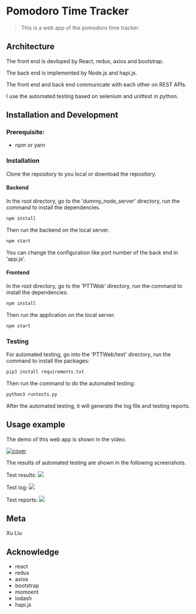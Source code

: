 # Pomodoro Time Tracker
> This is a web app of the pomodoro time tracker.


## Architecture
The front end is devloped by React, redux, axios and bootstrap.

The back end is implemented by Node.js and hapi.js.

The front end and back end communicate with each other on REST APIs.

I use the automated testing based on selenium and unittest in python.

## Installation and Development


### Prerequisite:

- npm or yarn

### Installation

Clone the repository to you local or download the repository.

#### Backend

In the root directory, go to the 'dummy\_node\_server' directory, run the command to install the dependencies.

```sh
npm install
```

Then run the backend on the local server.

```sh
npm start
```
You can change the configuration like port number of the back end in 'app.js'.

#### Frontend

In the root directory, go to the 'PTTWeb' directory, run the command to install the dependencies.

```sh
npm install
```

Then run the application on the local server.

```sh
npm start
```

### Testing
For automated testing, go into the 'PTTWeb/test' directory, run the command to install the packages:

```sh
pip3 install requirements.txt
```

Then run the command to do the automated testing:

```sh
python3 runtests.py
```

After the automated testing, it will generate the log file and testing reports.

## Usage example

The demo of this web app is shown in the video.

[![cover](screenshots/cover.jpg)](https://www.youtube.com/embed/JO7ZQrm9zBQ)

The results of automated testing are shown in the following screenshots.

Test results:
![](screenshots/test1.png)

Test log:
![](screenshots/test2.png)

Test reports:
![](screenshots/test3.png)


## Meta
Xu Liu

## Acknowledge
- react
- redux
- axios
- bootstrap
- momoent
- lodash
- hapi.js
